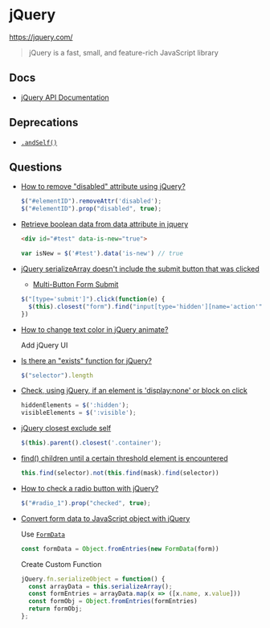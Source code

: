 # jQuery

<https://jquery.com/>

> jQuery is a fast, small, and feature-rich JavaScript library


## Docs

* [jQuery API Documentation](https://api.jquery.com/)

## Deprecations

* [`.andSelf()`](https://api.jquery.com/andself/)

## Questions

* [How to remove "disabled" attribute using jQuery?](https://stackoverflow.com/q/13626517/1366033)

  ```js
  $("#elementID").removeAttr('disabled');
  $("#elementID").prop("disabled", true);
  ```

* [Retrieve boolean data from data attribute in jquery](https://stackoverflow.com/q/9921076/1366033)

  ```html
  <div id="#test" data-is-new="true">
  ```

  ```js
  var isNew = $('#test').data('is-new') // true
  ```

* [jQuery serializeArray doesn't include the submit button that was clicked](https://stackoverflow.com/questions/4007942/jquery-serializearray-doesnt-include-the-submit-button-that-was-clicked)

  * [Multi-Button Form Submit](https://codepen.io/KyleMit/pen/KKQEKqV)

  ```js
  $("[type='submit']").click(function(e) {
    $(this).closest("form").find("input[type='hidden'][name='action'").val(this.value)
  })
  ```

* [How to change text color in jQuery animate?](https://stackoverflow.com/q/16871967/1366033)

  Add jQuery UI

* [Is there an "exists" function for jQuery?](https://stackoverflow.com/q/31044/1366033)

  ```js
  $("selector").length
  ```

* [Check, using jQuery, if an element is 'display:none' or block on click](https://stackoverflow.com/q/15924751/1366033)

  ```js
  hiddenElements = $(':hidden');
  visibleElements = $(':visible');
  ```

* [jQuery closest exclude self](https://stackoverflow.com/q/15628889/1366033)

  ```js
  $(this).parent().closest('.container');
  ```

* [find() children until a certain threshold element is encountered](https://stackoverflow.com/q/13305514/1366033)

  ```js
  this.find(selector).not(this.find(mask).find(selector))
  ```

* [How to check a radio button with jQuery?](https://stackoverflow.com/q/5665915/1366033)

  ```js
  $("#radio_1").prop("checked", true);
  ```

* [Convert form data to JavaScript object with jQuery](https://stackoverflow.com/q/1184624/1366033)


  Use [`FormData`](https://developer.mozilla.org/en-US/docs/Web/API/FormData)

  ```js
  const formData = Object.fromEntries(new FormData(form))
  ```

  Create Custom Function

  ```js
  jQuery.fn.serializeObject = function() {
    const arrayData = this.serializeArray();
    const formEntries = arrayData.map(x => ([x.name, x.value]))
    const formObj = Object.fromEntries(formEntries)
    return formObj;
  };
  ```
